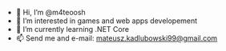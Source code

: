 - 👋 Hi, I’m @m4teoosh
- 👀 I’m interested in games and web apps developement
- 🌱 I’m currently learning .NET Core
- 📫 Send me and e-mail: mateusz.kadlubowski99@gmail.com

<!---
m4teoosh/m4teoosh is a ✨ special ✨ repository because its `README.md` (this file) appears on your GitHub profile.
You can click the Preview link to take a look at your changes.
--->
